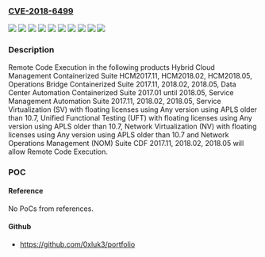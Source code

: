### [CVE-2018-6499](https://cve.mitre.org/cgi-bin/cvename.cgi?name=CVE-2018-6499)
![](https://img.shields.io/static/v1?label=Product&message=%20Network%20Operations%20Management%20(NOM)%20Suite%20CDF&color=blue)
![](https://img.shields.io/static/v1?label=Product&message=Data%20Center%20Automation%20Containerized%20Suite&color=blue)
![](https://img.shields.io/static/v1?label=Product&message=Hybrid%20Cloud%20Management%20Containerized%20Suite&color=blue)
![](https://img.shields.io/static/v1?label=Product&message=Network%20Virtualization%20(NV)%20with%20floating%20licenses&color=blue)
![](https://img.shields.io/static/v1?label=Product&message=Operations%20Bridge%20Containerized%20Suite&color=blue)
![](https://img.shields.io/static/v1?label=Product&message=Service%20Management%20Automation%20Suite&color=blue)
![](https://img.shields.io/static/v1?label=Product&message=Service%20Virtualization%20(SV)%20with%20floating%20licenses&color=blue)
![](https://img.shields.io/static/v1?label=Product&message=Unified%20Functional%20Testing%20(UFT)%20with%20floating%20licenses%20&color=blue)
![](https://img.shields.io/static/v1?label=Version&message=n%2Fa&color=blue)
![](https://img.shields.io/static/v1?label=Vulnerability&message=Remote%20Code%20Execution&color=brighgreen)

### Description

Remote Code Execution in the following products Hybrid Cloud Management Containerized Suite HCM2017.11, HCM2018.02, HCM2018.05, Operations Bridge Containerized Suite 2017.11, 2018.02, 2018.05, Data Center Automation Containerized Suite 2017.01 until 2018.05, Service Management Automation Suite 2017.11, 2018.02, 2018.05, Service Virtualization (SV) with floating licenses using Any version using APLS older than 10.7, Unified Functional Testing (UFT) with floating licenses using Any version using APLS older than 10.7, Network Virtualization (NV) with floating licenses using Any version using APLS older than 10.7 and Network Operations Management (NOM) Suite CDF 2017.11, 2018.02, 2018.05 will allow Remote Code Execution.

### POC

#### Reference
No PoCs from references.

#### Github
- https://github.com/0xluk3/portfolio

